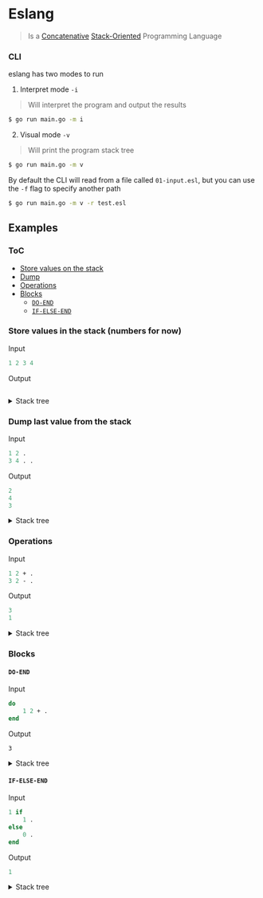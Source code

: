 # Eslang

> Is a [Concatenative](https://en.wikipedia.org/wiki/Concatenative_programming_language) [Stack-Oriented](https://en.wikipedia.org/wiki/Stack-oriented_programming) Programming Language

### CLI

eslang has two modes to run

1. Interpret mode `-i`

> Will interpret the program and output the results

```bash
$ go run main.go -m i
```

2. Visual mode `-v`

> Will print the program stack tree

```bash
$ go run main.go -m v
```

By default the CLI will read from a file called `01-input.esl`, but you can use the `-f` flag to specify another path

```bash
$ go run main.go -m v -r test.esl
```

## Examples

### ToC

+ [Store values on the stack](#push)
+ [Dump](#dump)
+ [Operations](#operations)
+ [Blocks](#blocks)
    - [`DO-END`](#do-end)
    - [`IF-ELSE-END`](#if-else-end)

### Store values in the stack (numbers for now) <a name="push" />

Input

```pascal
1 2 3 4
```

Output

```pascal
```

<details>
  <summary>Stack tree</summary>
  
    ```pascal
    PUSH 1 in line 1:1
    PUSH 2 in line 1:3
    PUSH 3 in line 1:5
    PUSH 4 in line 1:7
    ```
</details>

### Dump last value from the stack <a name="dump" />

Input

```pascal
1 2 .
3 4 . .
```

Output

```pascal
2
4
3
```

<details>
  <summary>Stack tree</summary>
  
    ```pascal
    PUSH 1 in line 1:1
    PUSH 2 in line 1:3
    DUMP in line 1:5
    PUSH 3 in line 2:1
    PUSH 4 in line 2:3
    DUMP in line 2:5
    DUMP in line 2:5
    ```
</details>

### Operations <a name="operations" />

Input

```pascal
1 2 + .
3 2 - .
```

Output

```pascal
3
1
```

<details>
  <summary>Stack tree</summary>
  
    ```pascal
    PUSH 1 in line 1:1
    PUSH 2 in line 1:3
    PLUS in line 1:5
    DUMP in line 1:7
    PUSH 3 in line 2:1
    PUSH 2 in line 2:3
    MINUS in line 2:5
    DUMP in line 2:7
    ```
</details>

### Blocks <a name="block" />


#### `DO-END` <a name="do-end" />

Input

```pascal
do
    1 2 + .
end
```

Output

```
3
```

<details>
  <summary>Stack tree</summary>
  
    ```pascal
    DO in lines [1:1:3:1]
            PUSH 1 in line 2:5
            PUSH 2 in line 2:7
            PLUS in line 2:9
            DUMP in line 2:11
    END in line 3:1
    ```
</details>

#### `IF-ELSE-END` <a name="if-else-end" />

Input

```pascal
1 if
    1 .
else
    0 .
end
```

Output

```pascal
1
```

<details>
  <summary>Stack tree</summary>
  
    ```pascal
    PUSH 1 in line 1:1
    IF in lines [1:3:3:1]
            PUSH 1 in line 2:5
            DUMP in line 2:7
    ELSE in lines [1:3:5:1]
            PUSH 0 in line 4:5
            DUMP in line 4:7
    END in line 5:1
    ```
</details>
